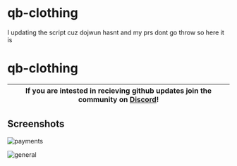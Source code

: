# qb-clothing
I updating the script cuz dojwun hasnt and my prs dont go throw so here it is

# qb-clothing

| If you are intested in recieving github updates join the community on **[Discord](https://discord.gg/NVsaunpesE)**! |
|----|


## Screenshots
![payments](https://i.imgur.com/JJ6RfT9.png)

![general](https://i.imgur.com/ykvqWF7.png)
